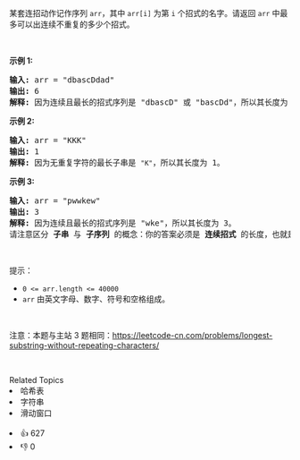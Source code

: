 <p>某套连招动作记作序列 <code>arr</code>，其中 <code>arr[i]</code> 为第 <code>i</code> 个招式的名字。请返回 <code>arr</code> 中最多可以出连续不重复的多少个招式。</p>

<p>&nbsp;</p>

<p><strong>示例&nbsp;1:</strong></p>

<pre>
<strong>输入: </strong>arr = "dbascDdad"
<strong>输出: </strong>6
<strong>解释:</strong> 因为连续且最长的招式序列是 "dbascD" 或 "bascDd"，所以其长度为 6。
</pre>

<p><strong>示例 2:</strong></p>

<pre>
<strong>输入: </strong>arr = "KKK"
<strong>输出: </strong>1
<strong>解释: </strong>因为无重复字符的最长子串是 <span><code>"K"</code></span>，所以其长度为 1。
</pre>

<p><strong>示例 3:</strong></p>

<pre>
<strong>输入: </strong>arr = "pwwkew"
<strong>输出: </strong>3
<strong>解释: </strong>因为连续且最长的招式序列是 "wke"，所以其长度为 3。&nbsp;    
请注意区分 <strong>子串</strong> 与 <strong>子序列</strong> 的概念：你的答案必须是 <strong>连续招式</strong> 的长度，也就是 <strong>子串</strong>。而 "pwke" 是一个非连续的 <strong>子序列</strong>，不是 <strong>子串</strong>。
</pre>

<p>&nbsp;</p>

<p>提示：</p>

<ul> 
 <li><code>0 &lt;= arr.length &lt;= 40000</code></li> 
 <li><code>arr</code> 由英文字母、数字、符号和空格组成。</li> 
</ul>

<p>&nbsp;</p>

<p>注意：本题与主站 3 题相同：<a href="https://leetcode-cn.com/problems/longest-substring-without-repeating-characters/">https://leetcode-cn.com/problems/longest-substring-without-repeating-characters/</a></p>

<p>&nbsp;</p>

<div><div>Related Topics</div><div><li>哈希表</li><li>字符串</li><li>滑动窗口</li></div></div><br><div><li>👍 627</li><li>👎 0</li></div>